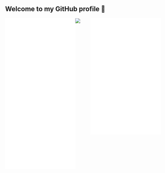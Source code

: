 ## Welcome to my GitHub profile 🥳

<img align="left" width="45%" src="https://github.com/Lelberto/Lelberto/blob/master/metrics.left.svg">
<img align="right"  width="45%" src="https://github.com/Lelberto/Lelberto/blob/master/metrics.right.svg">
<!-- <div align="center">
  <img width="70%" src="https://github.com/Lelberto/Lelberto/blob/master/metrics.bottom.svg">
</div> -->
<img style="position: absolute;" width="50%" src="https://user-images.githubusercontent.com/39899748/147072591-d7217a47-dbd2-482e-8e9d-fd5bd2011384.png" />

<!--
```JavaScript
{
  name: 'Jérémy Surieux',
  nickname: 'Lelberto',
  age: 23,
  location: {
    country: 'France',
    city: 'Lyon'
  },
  study: 'Master degree in Web development',
  speaks: {
    french: 100,
    english: 80
  },
  hobbies: [
    'Web projects',
    'Music making and listening',
    'Water sports (Surf, Swimming, ...)',
    'Video games'
  ]
}
```
-->

